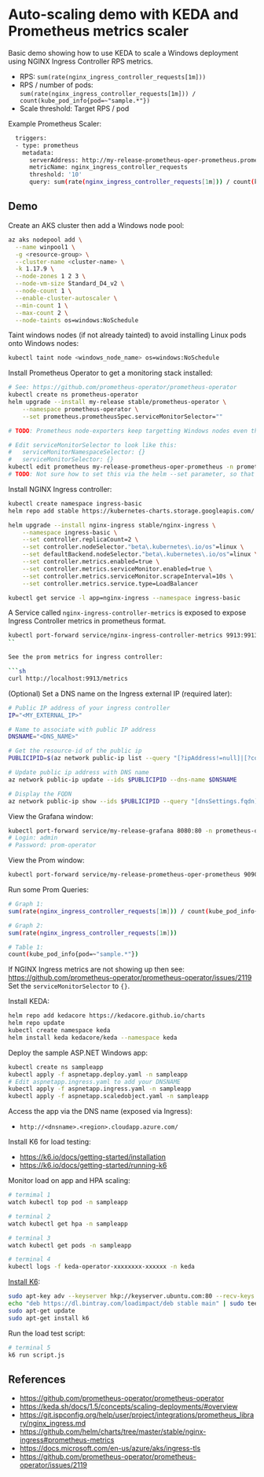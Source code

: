 Auto-scaling demo with KEDA and Prometheus metrics scaler
=========================================================

Basic demo showing how to use KEDA to scale a Windows deployment using NGINX Ingress Controller RPS metrics.

* RPS: `sum(rate(nginx_ingress_controller_requests[1m]))`
* RPS / number of pods: `sum(rate(nginx_ingress_controller_requests[1m])) / count(kube_pod_info{pod=~"sample.*"})`
* Scale threshold: Target RPS / pod

Example Prometheus Scaler:

```sh
  triggers:
  - type: prometheus
    metadata:
      serverAddress: http://my-release-prometheus-oper-prometheus.prometheus-operator.svc.cluster.local:9090
      metricName: nginx_ingress_controller_requests
      threshold: '10'
      query: sum(rate(nginx_ingress_controller_requests[1m])) / count(kube_pod_info{pod=~"sample.*"})
```

## Demo

Create an AKS cluster then add a Windows node pool:

```sh
az aks nodepool add \
  --name winpool1 \
  -g <resource-group> \
  --cluster-name <cluster-name> \
  -k 1.17.9 \
  --node-zones 1 2 3 \
  --node-vm-size Standard_D4_v2 \
  --node-count 1 \
  --enable-cluster-autoscaler \
  --min-count 1 \
  --max-count 2 \
  --node-taints os=windows:NoSchedule
```

Taint windows nodes (if not already tainted) to avoid installing Linux pods onto Windows nodes:

```sh
kubectl taint node <windows_node_name> os=windows:NoSchedule
```

Install Prometheus Operator to get a monitoring stack installed:

```sh
# See: https://github.com/prometheus-operator/prometheus-operator
kubectl create ns prometheus-operator
helm upgrade --install my-release stable/prometheus-operator \
    --namespace prometheus-operator \
    --set prometheus.prometheusSpec.serviceMonitorSelector=""

# TODO: Prometheus node-exporters keep targetting Windows nodes even though they are tainted - need to fix this.

# Edit serviceMonitorSelector to look like this:
#   serviceMonitorNamespaceSelector: {}
#   serviceMonitorSelector: {}
kubectl edit prometheus my-release-prometheus-oper-prometheus -n prometheus-operator -o yaml
# TODO: Not sure how to set this via the helm --set parameter, so that's why we edit it here after installation.
```

Install NGINX Ingress controller:

```sh
kubectl create namespace ingress-basic
helm repo add stable https://kubernetes-charts.storage.googleapis.com/

helm upgrade --install nginx-ingress stable/nginx-ingress \
    --namespace ingress-basic \
    --set controller.replicaCount=2 \
    --set controller.nodeSelector."beta\.kubernetes\.io/os"=linux \
    --set defaultBackend.nodeSelector."beta\.kubernetes\.io/os"=linux \
    --set controller.metrics.enabled=true \
    --set controller.metrics.serviceMonitor.enabled=true \
    --set controller.metrics.serviceMonitor.scrapeInterval=10s \
    --set controller.metrics.service.type=LoadBalancer

kubectl get service -l app=nginx-ingress --namespace ingress-basic
```

A Service called `nginx-ingress-controller-metrics` is exposed to expose Ingress Controller metrics in prometheus format.

```sh
kubectl port-forward service/nginx-ingress-controller-metrics 9913:9913 -n ingress-basic
``

See the prom metrics for ingress controller:

```sh
curl http://localhost:9913/metrics
```

(Optional) Set a DNS name on the Ingress external IP (required later):

```sh
# Public IP address of your ingress controller
IP="<MY_EXTERNAL_IP>"

# Name to associate with public IP address
DNSNAME="<DNS_NAME>"

# Get the resource-id of the public ip
PUBLICIPID=$(az network public-ip list --query "[?ipAddress!=null]|[?contains(ipAddress, '$IP')].[id]" --output tsv)

# Update public ip address with DNS name
az network public-ip update --ids $PUBLICIPID --dns-name $DNSNAME

# Display the FQDN
az network public-ip show --ids $PUBLICIPID --query "[dnsSettings.fqdn]" --output tsv
```

View the Grafana window:

```sh
kubectl port-forward service/my-release-grafana 8080:80 -n prometheus-operator
# Login: admin
# Password: prom-operator
```

View the Prom window:

```sh
kubectl port-forward service/my-release-prometheus-oper-prometheus 9090:9090 -n prometheus-operator
```

Run some Prom Queries:

```sh
# Graph 1:
sum(rate(nginx_ingress_controller_requests[1m])) / count(kube_pod_info{pod=~"sample.*"})

# Graph 2:
sum(rate(nginx_ingress_controller_requests[1m]))

# Table 1:
count(kube_pod_info{pod=~"sample.*"})
```

If NGINX Ingress metrics are not showing up then see: https://github.com/prometheus-operator/prometheus-operator/issues/2119
Set the `serviceMonitorSelector` to `{}`.

Install KEDA:

```sh
helm repo add kedacore https://kedacore.github.io/charts
helm repo update
kubectl create namespace keda
helm install keda kedacore/keda --namespace keda
```

Deploy the sample ASP.NET Windows app:

```sh
kubectl create ns sampleapp
kubectl apply -f aspnetapp.deploy.yaml -n sampleapp
# Edit aspnetapp.ingress.yaml to add your DNSNAME
kubectl apply -f aspnetapp.ingress.yaml -n sampleapp
kubectl apply -f aspnetapp.scaledobject.yaml -n sampleapp
```

Access the app via the DNS name (exposed via Ingress):

* `http://<dnsname>.<region>.cloudapp.azure.com/`

Install K6 for load testing:

* https://k6.io/docs/getting-started/installation
* https://k6.io/docs/getting-started/running-k6

Monitor load on app and HPA scaling:

```sh
# termimal 1
watch kubectl top pod -n sampleapp

# terminal 2
watch kubectl get hpa -n sampleapp

# terminal 3
watch kubectl get pods -n sampleapp

# terminal 4
kubectl logs -f keda-operator-xxxxxxxx-xxxxxx -n keda
```

[Install K6](https://k6.io/docs/getting-started/installation):

```sh
sudo apt-key adv --keyserver hkp://keyserver.ubuntu.com:80 --recv-keys 379CE192D401AB61
echo "deb https://dl.bintray.com/loadimpact/deb stable main" | sudo tee -a /etc/apt/sources.list
sudo apt-get update
sudo apt-get install k6
```

Run the load test script:

```sh
# terminal 5
k6 run script.js
```

## References

* https://github.com/prometheus-operator/prometheus-operator
* https://keda.sh/docs/1.5/concepts/scaling-deployments/#overview
* https://git.ispconfig.org/help/user/project/integrations/prometheus_library/nginx_ingress.md
* https://github.com/helm/charts/tree/master/stable/nginx-ingress#prometheus-metrics
* https://docs.microsoft.com/en-us/azure/aks/ingress-tls
* https://github.com/prometheus-operator/prometheus-operator/issues/2119
